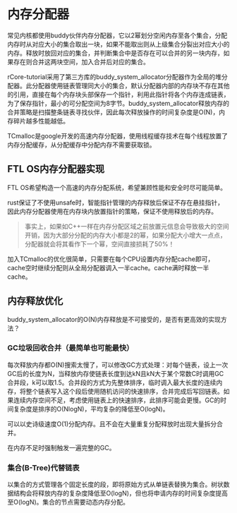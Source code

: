# 内存分配器

常见内核都使用buddy伙伴内存分配器，它以2幂划分空闲内存至各个集合，分配内存时从对应大小的集合取出一块，如果不能取出则从上级集合分裂出对应大小的内存。释放时放回对应的集合，并判断集合中是否存在可以合并的另一块内存，如果存在则合并这两块空间，加入合并后对应的集合。

rCore-tutorial采用了第三方库的buddy_system_allocator分配器作为全局的堆分配器。此分配器使用链表管理同大小的集合，默认分配器内部的内存块不存在其他的引用，直接在每个内存块头部保存一个指针，利用此指针将各个内存连成链表，为了保存指针，最小的可分配空间为8字节。buddy_system_allocator释放内存的合并策略是扫描整条链表寻找伙伴，因此每次释放操作的时间复杂度是O(N)，内存碎片越多性能越低。

TCmalloc是google开发的高速内存分配器，使用线程缓存技术在每个线程放置了内存分配缓存，从分配缓存中分配内存不需要获取锁。

## FTL OS内存分配器实现

FTL OS希望构造一个高速的内存分配系统，希望兼顾性能和安全时尽可能简单。

rust保证了不使用unsafe时，智能指针管理的内存释放后保证不存在悬挂指针，因此内存分配器使用在内存块内放置指针的策略，保证不使用释放后的内存。

> 事实上，如果如C++一样在内存分配区域之前放置元信息会导致极大的空间开销，因为大部分分配的内存大小都是2的幂，如果分配大小增大一点点，分配器就会将其看作下一个幂，空间直接损耗了50%！

加入TCmalloc的优化很简单，只需要在每个CPU设置内存分配cache即可，cache空时继续分配则从全局分配器调入一半cache。cache满时释放一半cache。

## 内存释放优化

buddy_system_allocator的O(N)内存释放是不可接受的，是否有更高效的实现方法？

### GC垃圾回收合并（最简单也可能最快）

每次释放内存都O(N)搜索太慢了，可以修改GC方式处理：对每个链表，设上一次GC后的长度为N，当释放内存使链表长度到达kN且kN大于某个常数C时调用GC合并段，k可以取1.5。合并段的方式为先整体排序，临时调入最大长度的连续内存，将整个链表写入这个段后使用随机访问的快速排序，合并完成后写回链表。如果连续内存空间不足，考虑使用链表上的快速排序，此排序可能会更慢。GC的时间复杂度是排序的O(NlogN)，平均复杂的降低至O(logN)。

可以以史诗级速度O(1)分配内存。且不会在大量重复分配释放时出现大量拆分合并。

在内存不足时强制触发一遍完整的GC。

### 集合(B-Tree)代替链表

以集合的方式管理各个固定长度的段，即将原始方式从单链表替换为集合。树状数据结构会将释放内存的复杂度降低至O(logN)，但也将申请内存的时间复杂度提高至O(logN)。集合的节点需要动态内存分配。

